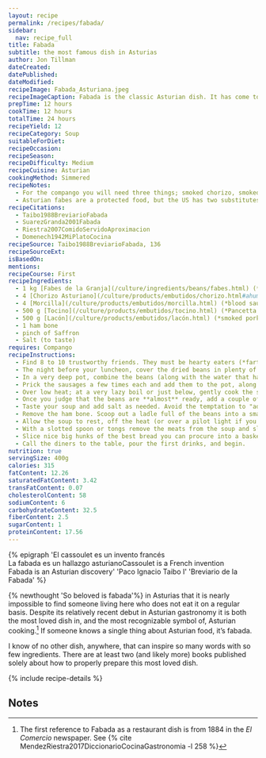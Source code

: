 ```yaml
---
layout: recipe
permalink: /recipes/fabada/
sidebar:
  nav: recipe_full
title: Fabada
subtitle: the most famous dish in Asturias
author: Jon Tillman
dateCreated: 
datePublished: 
dateModified: 
recipeImage: Fabada_Asturiana.jpeg
recipeImageCaption: Fabada is the classic Asturian dish. It has come to symbolize the whole of Asturian gastronomy. A hearty stew of white beans and multiple sausages and meats, it is a serious meal in a bowl. 
prepTime: 12 hours
cookTime: 12 hours
totalTime: 24 hours
recipeYield: 12
recipeCategory: Soup
suitableForDiet:
recipeOccasion: 
recipeSeason: 
recipeDifficulty: Medium
recipeCuisine: Asturian
cookingMethod: Simmered
recipeNotes:
  - For the compango you will need three things; smoked chorizo, smoked morcilla, and slab bacon. Please see [this article](/culture/products/embutidos/compango.html) for in-depth help on finding all the ingredients in the States.
  - Asturian fabes are a protected food, but the US has two substitutes; one exact and one approximate. Read [this article](/culture/ingredients/beans/fabes.html) for all you need to know on substitute beans for this recipe.
recipeCitations:
  - Taibo1988BreviarioFabada
  - SuarezGranda2001Fabada
  - Riestra2007ComidoServidoAproximacion
  - Domenech1942MiPlatoCocina
recipeSource: Taibo1988BreviarioFabada, 136
recipeSourceExt:
isBasedOn:
mentions:
recipeCourse: First
recipeIngredients:
  - 1 kg [Fabes de la Granja](/culture/ingredients/beans/fabes.html) (*extra-large cannellini beans*)
  - 4 [Chorizo Asturiano](/culture/products/embutidos/chorizo.html#ahumado-de-asturias) (*cured, smoked chorizo*)
  - 4 [Morcilla](/culture/products/embutidos/morcilla.html) (*blood sausage*)
  - 500 g [Tocino](/culture/products/embutidos/tocino.html) (*Pancetta or slab bacon*)
  - 500 g [Lacón](/culture/products/embutidos/lacón.html) (*smoked pork shoulder*)
  - 1 ham bone
  - pinch of Saffron
  - Salt (to taste)
requires: Compango
recipeInstructions:
  - Find 8 to 10 trustworthy friends. They must be hearty eaters (*fartures* in Asturian), enthusiastic conversationalists, and never in a hurry. Set a date for lunch with them and mention that they should make no plans for after lunch that day.
  - The night before your luncheon, cover the dried beans in plenty of water and soak overnight. In a second pot, cover the *lacón*, ham bone, and *tocino* with an equal amount of water.
  - In a very deep pot, combine the beans (along with the water that have soaked in) and the bacon, ham, and ham bone from the other pot (but not the water they have soaked in)
  - Prick the sausages a few times each and add them to the pot, along with additional cold water necessary to cover all the ingredients generously. Place the lid on the pot so that a gap exists between the two to allow steam to slowly escape.
  - Over low heat; at a very lazy boil or just below, gently cook the soup for as long as is necessary for the beans to become edibly soft, but not overcooked. Frequent monitoring is important!
  - Once you judge that the beans are **almost** ready, add a couple of strands of saffron to the pot and give the pot a gentle slosh, moving it back and forth gently but firmly so as to combine all the various liquids in the pot without stirring. Stirring too much at this point can ruin both the beans and the morcilla.
  - Taste your soup and add salt as needed. Avoid the temptation to "adjust" the flavoring in any other way. We are practising orthodoxy here --- this is no place for innovation.
  - Remove the ham bone. Scoop out a ladle full of the beans into a small frying pan and mash them finely with a fork. Add to this a small piece of butter (and another few saffron threads if you are felling rich) and fry gently until bubbly. Stir this gently into the fabada to provide a little thickener.
  - Allow the soup to rest, off the heat (or over a pilot light if you have a gas stove with them) until it develops some body. About an hour is good. Use this time to put your bottles of *[sidra natural](/culture/products/cider/)* in cold water to chill, or to decant your red wine from Rioja if that is your pleasure. (*Wine is a good accompaniment as it takes as long for a good red to breathe as it does for a fabada to rest.*)
  - With a slotted spoon or tongs remove the meats from the soup and slice them into nice large chunks. Arrange them as artfully as you can on a platter to be served alongside the beans. this is called *[compango](/culture/products/embutidos/compango.html)* and it is an ancient and important part of eating fabada. It allows each diner to determine the ratio of beans to meat that they prefer, and is a hallmark of convivial eating.
  - Slice nice big hunks of the best bread you can procure into a basket to be placed on the side of the soup pot opposite the *compango*.
  - Call the diners to the table, pour the first drinks, and begin.
nutrition: true
servingSize: 400g
calories: 315
fatContent: 12.26
saturatedFatContent: 3.42
transFatContent: 0.07
cholesterolContent: 58
sodiumContent: 6
carbohydrateContent: 32.5
fiberContent: 2.5
sugarContent: 1
proteinContent: 17.56
---
```


{% epigraph '<span class="left">El cassoulet es un invento francés<br />La fabada es un hallazgo asturiano</span><span class="right">Cassoulet is a French invention<br />Fabada is an Asturian discovery</span>' 'Paco Ignacio Taibo I' 'Breviario de la Fabada' %}

{% newthought 'So beloved is fabada'%} in Asturias that it is nearly impossible to find someone living here who does not eat it on a regular basis. Despite its relatively recent debut in Asturian gastronomy it is both the most loved dish in, and the most recognizable symbol of, Asturian cooking.[^2] If someone knows a single thing about Asturian food, it’s fabada. 

I know of no other dish, anywhere, that can inspire so many words with so few ingredients. There are at least two (and likely more) books published solely about how to properly prepare this most loved dish.




{% include recipe-details %}


## Notes
[^1]: *Aquel platonazo que está más adelante vahando me parece que es olla podrida, que por la diversidad de cosas que en las tales ollas podridas hay, no podré dejar de topar con alguna que me sea de gusto y de provecho*
[^2]: The first reference to Fabada as a restaurant dish is from 1884 in the _El Comercio_ newspaper. See {% cite MendezRiestra2017DiccionarioCocinaGastronomia -l 258 %}
[^3]: from _[popurrí](https://dle.rae.es/?w=popurr%C3%AD)_ and the colloquial meaning of _[podrido](https://dle.rae.es/podrido)_: “having a lot of…”
[^4]: “_…in the days of the Inquisition, when every man’s Christianity had to be restated daily if he were to survive, it became customary in Spain to ensure that there was always either pork in the cauldron or the dried pork sausage called chorizo hanging from the rafters as a sure proof that no Jew or Muslim lived or ate in the house._” {% cite Tannahill1995FoodHistory -l 241 %}
[^5]: See [this interesting article](https://wamu.org/story/14/12/12/steeped_in_tradition_the_story_of_the_senates_signature_soup/) for a small history of, and the official recipe for, Senate Bean Soup, which to my eyes looks like Fabada with only ham.